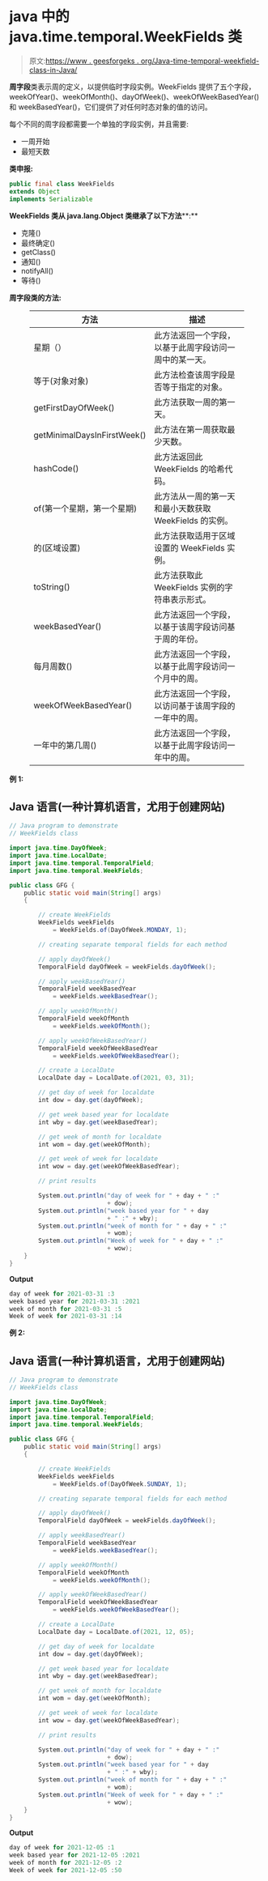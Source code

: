 # java 中的 java.time.temporal.WeekFields 类

> 原文:[https://www . geesforgeks . org/Java-time-temporal-weekfield-class-in-Java/](https://www.geeksforgeeks.org/java-time-temporal-weekfields-class-in-java/)

**周字段**类表示周的定义，以提供临时字段实例。WeekFields 提供了五个字段，weekOfYear()、weekOfMonth()、dayOfWeek()、weekOfWeekBasedYear()和 weekBasedYear()，它们提供了对任何时态对象的值的访问。

每个不同的周字段都需要一个单独的字段实例，并且需要:

*   一周开始
*   最短天数

**类申报:**

```java
public final class WeekFields
extends Object
implements Serializable
```

**WeekFields 类从 java.lang.Object 类继承了以下方法****:**

*   克隆()
*   最终确定()
*   getClass()
*   通知()
*   notifyAll()
*   等待()

**周字段类的方法:**

<figure class="table">

| 方法 | 描述 |
| --- | --- |
| 星期（） | 此方法返回一个字段，以基于此周字段访问一周中的某一天。 |
| 等于(对象对象) | 此方法检查该周字段是否等于指定的对象。 |
| getFirstDayOfWeek() | 此方法获取一周的第一天。 |
| getMinimalDaysInFirstWeek() | 此方法在第一周获取最少天数。 |
| hashCode() | 此方法返回此 WeekFields 的哈希代码。 |
| of(第一个星期，第一个星期) | 此方法从一周的第一天和最小天数获取 WeekFields 的实例。 |
| 的(区域设置) | 此方法获取适用于区域设置的 WeekFields 实例。 |
| toString() | 此方法获取此 WeekFields 实例的字符串表示形式。 |
| weekBasedYear() | 此方法返回一个字段，以基于该周字段访问基于周的年份。 |
| 每月周数() | 此方法返回一个字段，以基于此周字段访问一个月中的周。 |
| weekOfWeekBasedYear() | 此方法返回一个字段，以访问基于该周字段的一年中的周。 |
| 一年中的第几周() | 此方法返回一个字段，以基于此周字段访问一年中的周。 |

</figure>

**例 1:**

## Java 语言(一种计算机语言，尤用于创建网站)

```java
// Java program to demonstrate
// WeekFields class

import java.time.DayOfWeek;
import java.time.LocalDate;
import java.time.temporal.TemporalField;
import java.time.temporal.WeekFields;

public class GFG {
    public static void main(String[] args)
    {

        // create WeekFields
        WeekFields weekFields
            = WeekFields.of(DayOfWeek.MONDAY, 1);

        // creating separate temporal fields for each method

        // apply dayOfWeek()
        TemporalField dayOfWeek = weekFields.dayOfWeek();

        // apply weekBasedYear()
        TemporalField weekBasedYear
            = weekFields.weekBasedYear();

        // apply weekOfMonth()
        TemporalField weekOfMonth
            = weekFields.weekOfMonth();

        // apply weekOfWeekBasedYear()
        TemporalField weekOfWeekBasedYear
            = weekFields.weekOfWeekBasedYear();

        // create a LocalDate
        LocalDate day = LocalDate.of(2021, 03, 31);

        // get day of week for localdate
        int dow = day.get(dayOfWeek);

        // get week based year for localdate
        int wby = day.get(weekBasedYear);

        // get week of month for localdate
        int wom = day.get(weekOfMonth);

        // get week of week for localdate
        int wow = day.get(weekOfWeekBasedYear);

        // print results

        System.out.println("day of week for " + day + " :"
                           + dow);
        System.out.println("week based year for " + day
                           + " :" + wby);
        System.out.println("week of month for " + day + " :"
                           + wom);
        System.out.println("Week of week for " + day + " :"
                           + wow);
    }
}
```

**Output**

```java
day of week for 2021-03-31 :3
week based year for 2021-03-31 :2021
week of month for 2021-03-31 :5
Week of week for 2021-03-31 :14

```

**例 2:**

## Java 语言(一种计算机语言，尤用于创建网站)

```java
// Java program to demonstrate
// WeekFields class

import java.time.DayOfWeek;
import java.time.LocalDate;
import java.time.temporal.TemporalField;
import java.time.temporal.WeekFields;

public class GFG {
    public static void main(String[] args)
    {

        // create WeekFields
        WeekFields weekFields
            = WeekFields.of(DayOfWeek.SUNDAY, 1);

        // creating separate temporal fields for each method

        // apply dayOfWeek()
        TemporalField dayOfWeek = weekFields.dayOfWeek();

        // apply weekBasedYear()
        TemporalField weekBasedYear
            = weekFields.weekBasedYear();

        // apply weekOfMonth()
        TemporalField weekOfMonth
            = weekFields.weekOfMonth();

        // apply weekOfWeekBasedYear()
        TemporalField weekOfWeekBasedYear
            = weekFields.weekOfWeekBasedYear();

        // create a LocalDate
        LocalDate day = LocalDate.of(2021, 12, 05);

        // get day of week for localdate
        int dow = day.get(dayOfWeek);

        // get week based year for localdate
        int wby = day.get(weekBasedYear);

        // get week of month for localdate
        int wom = day.get(weekOfMonth);

        // get week of week for localdate
        int wow = day.get(weekOfWeekBasedYear);

        // print results

        System.out.println("day of week for " + day + " :"
                           + dow);
        System.out.println("week based year for " + day
                           + " :" + wby);
        System.out.println("week of month for " + day + " :"
                           + wom);
        System.out.println("Week of week for " + day + " :"
                           + wow);
    }
}
```

**Output**

```java
day of week for 2021-12-05 :1
week based year for 2021-12-05 :2021
week of month for 2021-12-05 :2
Week of week for 2021-12-05 :50

```
